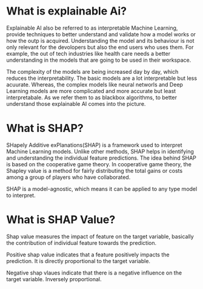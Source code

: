 # What is explainable Ai?
Explainable AI also be referred to as interpretable Machine Learning, provide techniques to better understand and validate how a model works or how the outp is acquired. 
Understanding the model and its behaviour is not only relevant for the devolopers but also the end users who uses them.
For example, the out of tech industries like health care needs a better understanding in the models that are going to be used in their workspace.

The complexity of the models are being increased day by day, which reduces the interpretability. 
The basic models are a lot interpretable but less acuurate. Whereas, the complex models like neural networls and Deep Learning models are more complicated and more accurate but least interpretabale. 
As we refer them to as blackbox algorithms, to better understand those explainable AI comes into the picture.

# What is SHAP?
SHapely Additive exPlanations(SHAP) is a framework used to interpret Machine Learning models. Unlike other methods, SHAP helps in identifying and understanding the individual feature predictions. 
The idea behind SHAP is based on the cooperative game theory. In cooperative game theory, the Shapley value is a method for fairly distributing the total gains or costs among a group of players who have collaborated.

SHAP is a model-agnostic, which means it can be applied to any type model to interpret. 

# What is SHAP Value?
Shap value measures the impact of feature on the target variable, basically the contribution of individual feature towards the prediction.

Positive shap value indicates that a feature positively impacts the prediction. It is directly proportional to the target variable.

Negative shap vlaues indicate that there is a negative influence on the target variable. Inversely proportional.

